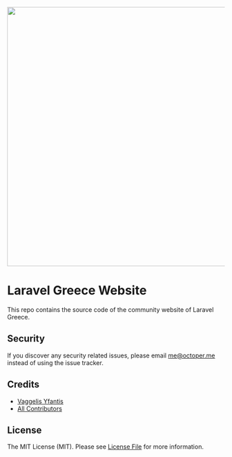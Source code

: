 <p align="center"><a href="https://laravel.com" target="_blank"><img src="https://raw.githubusercontent.com/caneco/laravel-country-logomarks/main/src/gr/socialcard.png" width="600"></a></p>

# Laravel Greece Website

This repo contains the source code of the community website of Laravel Greece.

## Security

If you discover any security related issues, please email me@octoper.me instead of using the issue tracker. 

## Credits

- [Vaggelis Yfantis](https://github.com/octoper)
- [All Contributors](../../contributors)

## License

The MIT License (MIT). Please see [License File](LICENSE.md) for more information.
